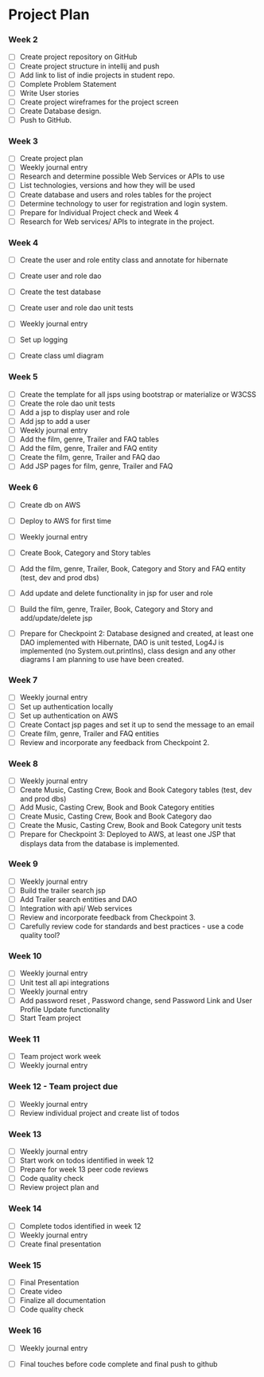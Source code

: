 # Project Plan

### Week 2
- [ ] Create project repository on GitHub
- [ ] Create project structure in intellij and push
- [ ] Add link to list of indie projects in student repo.
- [ ] Complete Problem Statement
- [ ] Write User stories
- [ ] Create project wireframes for the project screen
- [ ] Create Database design.
- [ ] Push to GitHub.

### Week 3
- [ ] Create project plan
- [ ] Weekly journal entry
- [ ] Research and determine possible Web Services or APIs to use
- [ ] List technologies, versions and how they will be used
- [ ] Create database and users and roles tables for the project
- [ ] Determine technology to user for registration and login system.
- [ ] Prepare for Individual Project check and Week 4
- [ ] Research for Web services/ APIs to integrate in the project.

### Week 4
- [ ] Create the user and role entity class and annotate for hibernate
- [ ] Create user and role dao
- [ ] Create the test database
- [ ] Create user and role dao unit tests
- [ ] Weekly journal entry
- [ ] Set up logging
- [ ] Create class uml diagram


### Week 5

- [ ] Create the template for all jsps using bootstrap or materialize or W3CSS
- [ ] Create the role dao unit tests
- [ ] Add a jsp to display user and role
- [ ] Add jsp to add a user
- [ ] Weekly journal entry
- [ ] Add the film, genre, Trailer and FAQ  tables
- [ ] Add the film, genre, Trailer and FAQ  entity
- [ ] Create the film, genre, Trailer and FAQ dao
- [ ] Add JSP pages for film, genre, Trailer and FAQ

### Week 6
- [ ] Create db on AWS
- [ ] Deploy to AWS for first time
- [ ] Weekly journal entry
- [ ] Create Book, Category and Story tables
- [ ] Add the film, genre, Trailer, Book, Category and Story and FAQ entity (test, dev and prod dbs)
- [ ] Add update and delete functionality in jsp for user and role
- [ ] Build the film, genre, Trailer, Book, Category and Story and add/update/delete jsp
- [ ] Prepare for Checkpoint 2: Database designed and created, at least one DAO implemented with Hibernate, DAO is unit tested, Log4J is implemented (no System.out.printlns), class design and any other diagrams I am planning to use have been created.


### Week 7

- [ ] Weekly journal entry
- [ ] Set up authentication locally
- [ ] Set up authentication on AWS
- [ ] Create Contact jsp pages and set it up to send the message to an email
- [ ] Create film, genre, Trailer and FAQ entities
- [ ] Review and incorporate any feedback from Checkpoint 2.

### Week 8

- [ ] Weekly journal entry
- [ ] Create Music, Casting Crew, Book and Book Category tables (test, dev and prod dbs)
- [ ] Add Music, Casting Crew, Book and Book Category entities
- [ ] Create Music, Casting Crew, Book and Book Category dao
- [ ] Create the Music, Casting Crew, Book and Book Category unit tests
- [ ] Prepare for Checkpoint 3: Deployed to AWS, at least one JSP that displays data from the database is implemented.

### Week 9
- [ ] Weekly journal entry
- [ ] Build the trailer search jsp
- [ ] Add Trailer search entities and DAO
- [ ] Integration with api/ Web services
- [ ] Review and incorporate feedback from Checkpoint 3.
- [ ] Carefully review code for standards and best practices - use a code quality tool?
### Week 10
- [ ] Weekly journal entry
- [ ] Unit test all api integrations
- [ ] Weekly journal entry
- [ ] Add password reset , Password change, send Password Link  and User Profile Update functionality
- [ ] Start Team project

### Week 11
- [ ]  Team project work week
- [ ] Weekly journal entry

### Week 12 - Team project due
- [ ] Weekly journal entry
- [ ] Review individual project and create list of todos

### Week 13
- [ ] Weekly journal entry
- [ ] Start work on  todos identified in week 12
- [ ] Prepare for week 13 peer code reviews
- [ ] Code quality check
- [ ] Review project plan and

### Week 14
- [ ] Complete todos identified in week 12
- [ ] Weekly journal entry
- [ ] Create final presentation

### Week 15
- [ ] Final Presentation
- [ ] Create video
- [ ] Finalize all documentation
- [ ] Code quality check

### Week 16
- [ ] Weekly journal entry
- [ ] Final touches before code complete and final push to github







